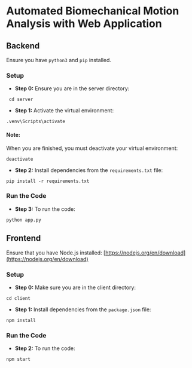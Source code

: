 # Automated Biomechanical Motion Analysis with Web Application

## Backend

Ensure you have `python3` and `pip` installed.

### Setup

- **Step 0:** Ensure you are in the server directory: 
```
 cd server
```
- **Step 1:** Activate the virtual environment: 
```
.venv\Scripts\activate
```
#### Note: 
When you are finished, you must deactivate your virtual environment:
```
deactivate
```
- **Step 2:** Install dependencies from the `requirements.txt` file:
```
pip install -r requirements.txt
```
### Run the Code

- **Step 3:** To run the code:
```
python app.py
```

## Frontend

Ensure that you have Node.js installed: [https://nodejs.org/en/download](https://nodejs.org/en/download)

### Setup

- **Step 0:** Make sure you are in the client directory:
```
cd client
```
- **Step 1:** Install dependencies from the `package.json` file:
```
npm install
```
### Run the Code

- **Step 2:** To run the code:
```
npm start
```

